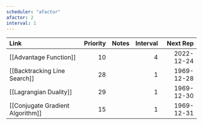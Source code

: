 ```yaml
---
scheduler: "afactor"
afactor: 2
interval: 1
---
```

| Link                             | Priority | Notes | Interval |   Next Rep |
| :------------------------------- | -------: | :---- | -------: | ---------: |
| [[Advantage Function]]           |       10 |       |        4 | 2022-12-24 |
| [[Backtracking Line Search]]     |       28 |       |        1 | 1969-12-28 |
| [[Lagrangian Duality]]           |       29 |       |        1 | 1969-12-30 |
| [[Conjugate Gradient Algorithm]] |       15 |       |        1 | 1969-12-31 |